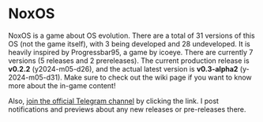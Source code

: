 # NoxOS

NoxOS is a game about OS evolution. There are a total of 31 versions of this OS (not the game itself), with 3 being developed and 28 undeveloped. It is heavily inspired by Progressbar95, a game by icoeye. There are currently 7 versions (5 releases and 2 prereleases). The current production release is **v0.2.2** (y2024-m05-d26), and the actual latest version is **v0.3-alpha2** (y-2024-m05-d31). Make sure to check out the wiki page if you want to know more about the in-game content!

Also, [join the official Telegram channel](https://t.me/NoxOS_game) by clicking the link. I post notifications and previews about any new releases or pre-releases there.
